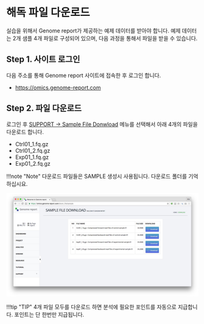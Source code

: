 # 해독 파일 다운로드

실습을 위해서 Genome report가 제공하는 예제 데이터를 받아야 합니다. 예제 데이터는 2개 샘플 4개 파일로 구성되어 있으며, 다음 과정을 통해서 파일을 받을 수 있습니다.


## Step 1. 사이트 로그인

다음 주소를 통해 Genome report 사이트에 접속한 후 로그인 합니다.

* <a href="https://omics.genome-report.com" target="_blank">https://omics.genome-report.com</a>


## Step 2. 파일 다운로드

로그인 후 <a href="https://omics.genome-report.com/down_file/sample" target="_blank">SUPPORT -> Sample File Donwload</a> 메뉴를 선택해서 아래 4개의 파일을 다운로드 합니다.

* Ctrl01_1.fq.gz
* Ctrl01_2.fq.gz
* Exp01_1.fq.gz
* Exp01_2.fq.gz


!!!note "Note"
    다운로드 파일들은 SAMPLE 생성시 사용됩니다. 다운로드 폴더를 기억하십시요.


![화면](../images/tutorial_file_download.jpg)

!!!tip "TIP" 
    4개 파일 모두를 다운로드 하면 분석에 필요한 포인트를 자동으로 지급합니다. 포인트는 단 한번만 지급됩니다.

